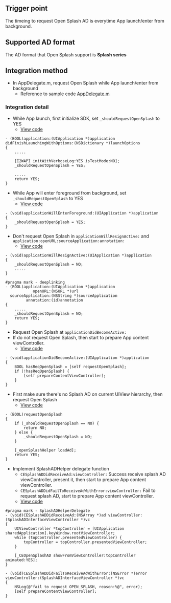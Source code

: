 ## Trigger point
The timeing to request Open Splash AD is everytime App launch/enter from background.

## Supported AD format
The AD format that Open Splash support is **Splash series**

## Integration method
- In AppDelegate.m, request Open Splash while App launch/enter from background
    - Reference to sample code [AppDelegate.m](https://github.com/roylo/CrystalExpressSample/blob/master/CrystalExpressApp/CrystalExpressApp/AppDelegate.m)

### Integration detail
- While App launch, first initialize SDK, set `_shouldRequestOpenSplash` to YES
    - [View code](https://github.com/roylo/CrystalExpressSample/blob/6f9db77f1cc4a1d05a602bcb82096937290d7aef/CrystalExpressApp/CrystalExpressApp/AppDelegate.m#L45)
```objc
- (BOOL)application:(UIApplication *)application didFinishLaunchingWithOptions:(NSDictionary *)launchOptions
{
    .....

    [I2WAPI initWithVerboseLog:YES isTestMode:NO];
    _shouldRequestOpenSplash = YES;

    .....
    return YES;
}
```

- While App will enter foreground from background, set `_shouldRequestOpenSplash` to YES
    - [View code](https://github.com/roylo/CrystalExpressSample/blob/6f9db77f1cc4a1d05a602bcb82096937290d7aef/CrystalExpressApp/CrystalExpressApp/AppDelegate.m#L78)
```objc
- (void)applicationWillEnterForeground:(UIApplication *)application
{
    _shouldRequestOpenSplash = YES;
}
```

- Don't request Open Splash in `applicationWillResignActive:` and `application:openURL:sourceApplication:annotation:`
    - [View code](https://github.com/roylo/CrystalExpressSample/blob/6f9db77f1cc4a1d05a602bcb82096937290d7aef/CrystalExpressApp/CrystalExpressApp/AppDelegate.m#L58)
```objc
- (void)applicationWillResignActive:(UIApplication *)application
{
    _shouldRequestOpenSplash = NO;
    .....
}

#pragma mark - deeplinking
- (BOOL)application:(UIApplication *)application
            openURL:(NSURL *)url
  sourceApplication:(NSString *)sourceApplication
         annotation:(id)annotation
{
    .....
    _shouldRequestOpenSplash = NO;
    return YES;
}
```

- Request Open Splash at `applicationDidBecomeActive:`
- If do not request Open Splash, then start to prepare App content viewController.
    - [View code](https://github.com/roylo/CrystalExpressSample/blob/6f9db77f1cc4a1d05a602bcb82096937290d7aef/CrystalExpressApp/CrystalExpressApp/AppDelegate.m#L83)
```objc
- (void)applicationDidBecomeActive:(UIApplication *)application
{
    BOOL hasReqOpenSplash = [self requestOpenSplash];
    if (!hasReqOpenSplash) {
        [self prepareContentViewController];
    }
}
```

- First make sure there's no Splash AD on current UIView hierarchy, then request Open Splash
    - [View code](https://github.com/roylo/CrystalExpressSample/blob/6f9db77f1cc4a1d05a602bcb82096937290d7aef/CrystalExpressApp/CrystalExpressApp/AppDelegate.m#L144)
```objc
- (BOOL)requestOpenSplash
{
    if (_shouldRequestOpenSplash == NO) {
        return NO;
    } else {
        _shouldRequestOpenSplash = NO;
    }

    [_openSplashHelper loadAd];
    return YES;
}
```

- Implement SplashADHelper delegate function
    - `CESplashADDidReceiveAd:viewController:` Success receive splash AD viewController, present it, then start to prepare App content viewController.
    - `CESplashADDidFailToReceiveAdWithError:viewController:` Fail to request splash AD, start to prepare App content viewController.
    - [View code](https://github.com/roylo/CrystalExpressSample/blob/6f9db77f1cc4a1d05a602bcb82096937290d7aef/CrystalExpressApp/CrystalExpressApp/AppDelegate.m#L150)
```objc
#pragma mark - SplashADHelperDelegate
- (void)CESplashADDidReceiveAd:(NSArray *)ad viewController:(SplashADInterfaceViewController *)vc
{
    UIViewController *topController = [UIApplication sharedApplication].keyWindow.rootViewController;
    while (topController.presentedViewController) {
        topController = topController.presentedViewController;
    }

    [_CEOpenSplashAD showFromViewController:topController animated:YES];
}

- (void)CESplashADDidFailToReceiveAdWithError:(NSError *)error viewController:(SplashADInterfaceViewController *)vc
{
    NSLog(@"fail to request OPEN_SPLASH, reason:%@", error);
    [self prepareContentViewController];
}
```
